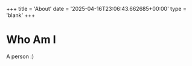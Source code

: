 +++
title = 'About'
date = '2025-04-16T23:06:43.662685+00:00'
type = 'blank'
+++
# Who Am I

A person :)